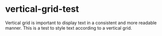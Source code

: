 vertical-grid-test
==================

Vertical grid is important to display text in a consistent and more readable manner. This is a test to style text according to a vertical grid.